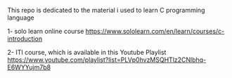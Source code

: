This repo is dedicated to the material i used to learn C programming language 

1- solo learn online course 
https://www.sololearn.com/en/learn/courses/c-introduction

2- ITI course, which is available in this Youtube Playlist
https://www.youtube.com/playlist?list=PLVp0hvzMSQHTlz2CNlbhq-E6WYYujm7b8 
